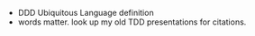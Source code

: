 - DDD Ubiquitous Language definition
- words matter. look up my old TDD presentations for citations.
<!--stackedit_data:
eyJoaXN0b3J5IjpbLTk2OTA5NTg1OF19
-->